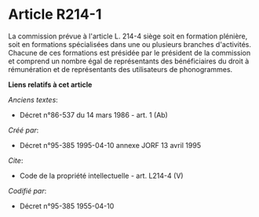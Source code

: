 # Article R214-1

La commission prévue à l'article L. 214-4 siège soit en formation plénière, soit en formations spécialisées dans une ou
plusieurs branches d'activités. Chacune de ces formations est présidée par le président de la commission et comprend un
nombre égal de représentants des bénéficiaires du droit à rémunération et de représentants des utilisateurs de phonogrammes.

**Liens relatifs à cet article**

_Anciens textes_:

  - Décret n°86-537 du 14 mars 1986 - art. 1 (Ab)

_Créé par_:

  - Décret n°95-385 1995-04-10 annexe JORF 13 avril 1995

_Cite_:

  - Code de la propriété intellectuelle - art. L214-4 (V)

_Codifié par_:

  - Décret n°95-385 1955-04-10
